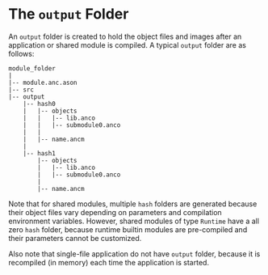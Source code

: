 # The `output` Folder

<!-- @import "[TOC]" {cmd="toc" depthFrom=2 depthTo=4 orderedList=false} -->

<!-- code_chunk_output -->



<!-- /code_chunk_output -->

An `output` folder is created to hold the object files and images after an application or shared module is compiled. A typical `output` folder are as follows:

```text
module_folder
|
|-- module.anc.ason
|-- src
|-- output
    |-- hash0
    |   |-- objects
    |   |   |-- lib.anco
    |   |   |-- submodule0.anco
    |   |
    |   |-- name.ancm
    |
    |-- hash1
        |-- objects
        |   |-- lib.anco
        |   |-- submodule0.anco
        |
        |-- name.ancm

```

Note that for shared modules, multiple `hash` folders are generated because their object files vary depending on parameters and compilation environment variables. However, shared modules of type `Runtime` have a all zero `hash` folder, because runtime builtin modules are pre-compiled and their parameters cannot be customized.

Also note that single-file application do not have `output` folder, because it is recompiled (in memory) each time the application is started.
